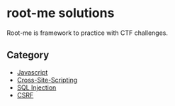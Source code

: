 # root-me solutions
Root-me is framework to practice with CTF challenges.

## Category
- [Javascript](./Javascript/README.md)
- [Cross-Site-Scripting](./Cross-Site-Scripting/README.md)
- [SQL Injection](./SQL-Injection/README.md)
- [CSRF](./CSRF/README.md)